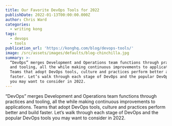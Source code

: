 ```yaml
---
title: Our Favorite DevOps Tools for 2022
publishDate: 2022-01-13T00:00:00.000Z
author: Chris Ward
categories:
  - writing kong
tags:
  - devops
  - tools
publication_url: 'https://konghq.com/blog/devops-tools/'
image: /src/assets/images/defaults/blog-chinchilla.jpg
summary: >-
  “DevOps” merges Development and Operations team functions through practices
  and tooling, all the while making continuous improvements to applications.
  Teams that adopt DevOps tools, culture and practices perform better and build
  faster. Let’s walk through each stage of DevOps and the popular DevOps tools
  you may want to consider in 2022.
---
```


“DevOps” merges Development and Operations team functions through practices and tooling, all the while making continuous improvements to applications. Teams that adopt DevOps tools, culture and practices perform better and build faster. Let’s walk through each stage of DevOps and the popular DevOps tools you may want to consider in 2022.
